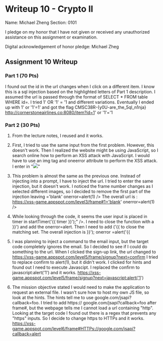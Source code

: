 Writeup 10 - Crypto II
=====

Name: Michael Zheng
Section: 0101

I pledge on my honor that I have not given or received any unauthorized assistance on this assignment or examination.

Digital acknowledgement of honor pledge: Michael Zheg

## Assignment 10 Writeup

### Part 1 (70 Pts)
I found out the id in the url changes when I click on a different item. I know this is a sql injection based on the highlighted letters of Part 1 description.  I assumed the url is passed through the format of SELECT * FROM table WHERE id=.  I tried 1' OR '1' = '1 and different variations. Eventually I ended up with 1' or '1'=1' and got the flag CMSC38R-{y0U-are_the_5ql_n1nja}
http://cornerstoneairlines.co:8080/item?id=1' or '1'='1



### Part 2 (30 Pts)
1.    From the lecture notes, I reused <script>alert('this is Xss');</script> and it works.

2.    First, I tried to use the same input from the first problem. However, this doesn't work. Then I realized the website might be using JavaScript, so I search online how to perform an XSS attack with JavaScript. I would have to use an img tag and oneerror attribute to perform the XSS attack. I enter in
"<img src='blank' onerror=alert(1) />"

3.    This problem is almost the same as the previous one. Instead of injecting into a prompt, I have to inject the url.  I tried to enter the same injection, but it doesn't work. I noticed the frame number changes as I selected different images, so I decided to remove the first part of the injection leaving ='blank' onerror=alert(1) />
The overall url is :
 https://xss-game.appspot.com/level3/frame#1='blank' onerror=alert(1) />
 
4.    While looking through the code, it seems the user input is placed in timer in startTimer('{{ timer }}');" />. I need to close the function with a }}') and add the onerror=alert. Then I need to add ('{{ to close the matching set. The overall injection is }}'); onerror =alert('{{

5.    I was planning to inject a command to the email input, but the target code completely ignores the email. So I decided to see if I could do something to the url. When I clicked  the sign-up link, the url changed to
https://xss-game.appspot.com/level5/frame/signup?next=confirm
I tried to replace confirm to alert(1), but it didn't work. I clicked for hints and found out I need to execute Javascipt. I replaced the confirm to javascript:alert('1') and it works.
https://xss-game.appspot.com/level5/frame/signup?next=javascript:alert('1')

6.    The mission objective stated I would need to make the application to request an external file. I wasn't sure how to host my own JS file, so Iook at the hints. The hints tell me to use google.com/jsapi?callback=foo. I tried to add
 https:// google.com/jsapi?callback=foo after frame#, but the webpage tells me I cannot load a url containing "http". Looking at the target code I found out there is a regex that prevents any "https" inputs. So I decide to change https to HTTPs and it works.
https://xss-game.appspot.com/level6/frame#HTTPs://google.com/jsapi?callback=alert

